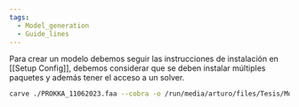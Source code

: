 ```yaml
---
tags:
  - Model_generation
  - Guide_lines
---
```

Para crear un modelo debemos seguir las instrucciones de instalación en [[Setup Config]], debemos considerar que se deben instalar múltiples paquetes y además tener el acceso a un solver. 
```bash
carve ./PROKKA_11062023.faa --cobra -o /run/media/arturo/files/Tesis/Modelos/bifidobacterium_breve --universe grampos --reference /run/media/arturo/files/Tesis/Modelos/bifidobacterium_breve/Bifidobacterium_breve_UCC2003_NCIMB8807.xml -g M9[-O2] --solver gurobi 
```
